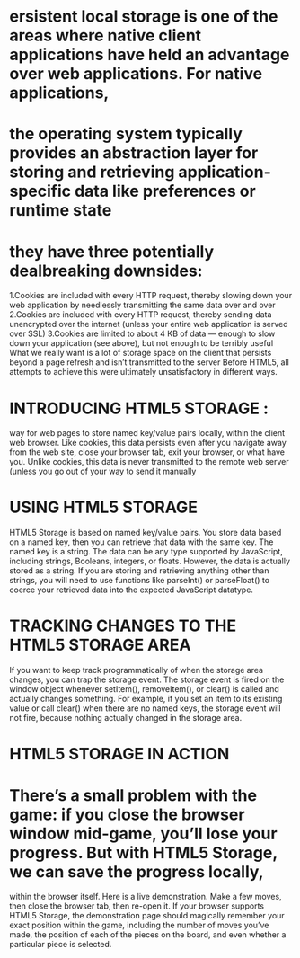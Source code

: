 # ersistent local storage is one of the areas where native client applications have held an advantage over web applications. For native applications, 
# the operating system typically provides an abstraction layer for storing and retrieving application-specific data like preferences or runtime state
# they have three potentially dealbreaking downsides:

1.Cookies are included with every HTTP request, thereby slowing down your web application by needlessly transmitting the same data over and over
2.Cookies are included with every HTTP request, thereby sending data unencrypted over the internet (unless your entire web application is served over SSL)
3.Cookies are limited to about 4 KB of data — enough to slow down your application (see above), but not enough to be terribly useful What we really want is
a lot of storage space on the client that persists beyond a page refresh and isn’t transmitted to the server
Before HTML5, all attempts to achieve this were ultimately unsatisfactory in different ways.
# INTRODUCING HTML5 STORAGE :
way for web pages to store named key/value pairs locally, within the client web browser. Like cookies, this data persists even after you navigate away from the web site,
close your browser tab, exit your browser, or what have you. Unlike cookies, this data is never transmitted to the remote web server (unless you go out of your way to send it manually
# USING HTML5 STORAGE
HTML5 Storage is based on named key/value pairs. You store data based on a named key, then you can retrieve that data with the same key. The named key is a string.
The data can be any type supported by JavaScript, including strings, Booleans, integers, or floats. However, the data is actually stored as a string. 
If you are storing and retrieving anything other than strings, you will need to use functions like parseInt() or parseFloat() to coerce your retrieved data into the expected JavaScript datatype.
# TRACKING CHANGES TO THE HTML5 STORAGE AREA
If you want to keep track programmatically of when the storage area changes, you can trap the storage event. The storage event is fired on the window object whenever setItem(),
removeItem(), or clear() is called and actually changes something. For example, if you set an item to its existing value or call clear() when there are no named keys,
the storage event will not fire, because nothing actually changed in the storage area.
# HTML5 STORAGE IN ACTION 
# There’s a small problem with the game: if you close the browser window mid-game, you’ll lose your progress. But with HTML5 Storage, we can save the progress locally,
within the browser itself. Here is a live demonstration. Make a few moves, then close the browser tab, then re-open it. If your browser supports HTML5 Storage,
the demonstration page should magically remember your exact position within the game, including the number of moves you’ve made, the position of each of the pieces on the board,
and even whether a particular piece is selected.


